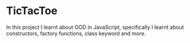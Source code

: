 # TicTacToe
In this project I learnt about OOD in JavaScript, specifically I learnt about constructors, factory functions, class keyword and more.